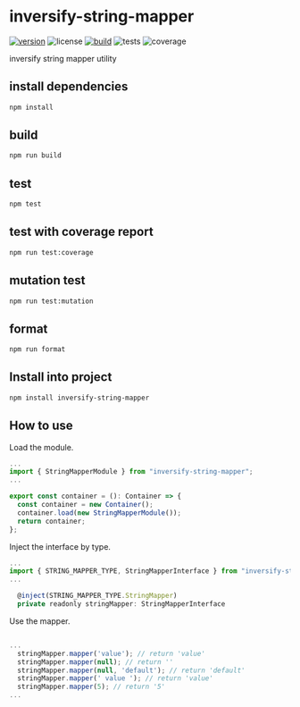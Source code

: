# inversify-string-mapper

[![version](https://img.shields.io/github/package-json/v/yadickson/inversify-string-mapper?style=flat-square)](https://www.npmjs.com/package/inversify-string-mapper)
![license](https://img.shields.io/github/license/yadickson/inversify-string-mapper?style=flat-square)
[![build](https://img.shields.io/github/actions/workflow/status/yadickson/inversify-string-mapper/npm-build.yml?branch=main&style=flat-square)](https://github.com/yadickson/inversify-string-mapper/actions/workflows/npm-build.yml)
![tests](https://img.shields.io/endpoint?style=flat-square&url=https%3A%2F%2Fgist.githubusercontent.com%2Fyadickson%2F2edc636fc2ff6aff4b056d455f3290be%2Fraw%2Finversify-string-mapper-junit-tests.json)
![coverage](https://img.shields.io/endpoint?style=flat-square&url=https%3A%2F%2Fgist.githubusercontent.com%2Fyadickson%2F2edc636fc2ff6aff4b056d455f3290be%2Fraw%2Finversify-string-mapper-cobertura-coverage.json)

inversify string mapper utility

## install dependencies

```bash
npm install
```

## build

```bash
npm run build
```

## test

```bash
npm test
```

## test with coverage report

```bash
npm run test:coverage
```

## mutation test

```bash
npm run test:mutation
```

## format

```bash
npm run format
```

## Install into project

```bash
npm install inversify-string-mapper
```

## How to use

Load the module.

```javascript
...
import { StringMapperModule } from "inversify-string-mapper";
...

export const container = (): Container => {
  const container = new Container();
  container.load(new StringMapperModule());
  return container;
};
```

Inject the interface by type.

```javascript
...
import { STRING_MAPPER_TYPE, StringMapperInterface } from "inversify-string-mapper";
...

  @inject(STRING_MAPPER_TYPE.StringMapper)
  private readonly stringMapper: StringMapperInterface
```

Use the mapper.

```javascript

...
  stringMapper.mapper('value'); // return 'value'
  stringMapper.mapper(null); // return ''
  stringMapper.mapper(null, 'default'); // return 'default'
  stringMapper.mapper(' value '); // return 'value'
  stringMapper.mapper(5); // return '5'
...

```
